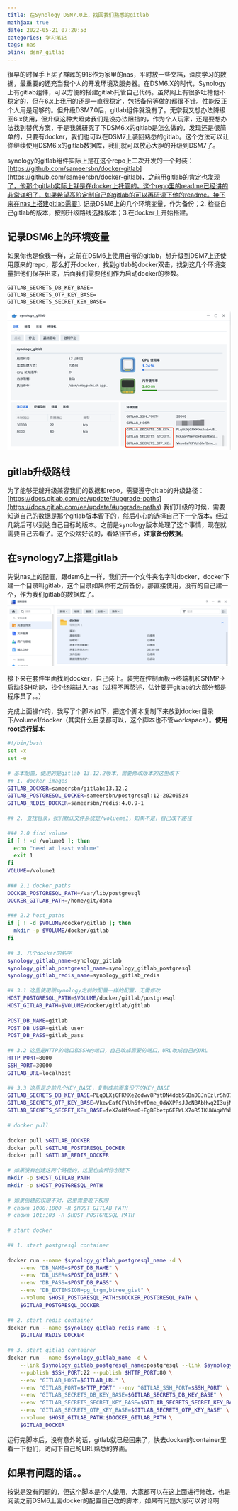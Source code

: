 ```yaml
---
title: 在Synology DSM7.0上，找回我们熟悉的gitlab
mathjax: true
date: 2022-05-21 07:20:53
categories: 学习笔记
tags: nas
plink: dsm7_gitlab
---
```


很早的时候手上买了群晖的918作为家里的nas，平时放一些文档，深度学习的数据，最重要的还充当我个人的开发环境及服务器。在DSM6.X的时代，Synology上有gitlab组件，可以方便的搭建gitlab托管自己代码。虽然网上有很多吐槽他不稳定的，但在6.x上我用的还是一直很稳定，包括备份等做的都很不错。性能反正个人用是足够的。但升级DSM7.0后，gitlab组件就没有了。无奈我又想办法降级回6.x使用，但升级这种大趋势我们是没办法阻挡的，作为个人玩家，还是要想办法找到替代方案，于是我就研究了下DSM6.x的gitlab是怎么做的，发现还是很简单的，只要有docker，我们也可以在DSM7上装回熟悉的gitlab。这个方法可以让你继续使用DSM6.x的gitlab数据库，我们就可以放心大胆的升级到DSM7了。

synology的gitlab组件实际上是在这个repo上二次开发的一个封装：[https://github.com/sameersbn/docker-gitlab](https://github.com/sameersbn/docker-gitlab)，之前用gitlab的肯定也发现了，他那个gitlab实际上就是在docker上托管的。这个repo里的readme已经讲的非常详细了，如果希望高阶定制自己的gitlab的可以再研读下他的readme。接下来在nas上搭建gitlab需要1. 记录DSM6上的几个环境变量，作为备份；2. 检查自己gitlab的版本，按照升级路线选择版本；3.在docker上开始搭建。

## 记录DSM6上的环境变量

如果你也是像我一样，之前在DSM6上使用自带的gitlab，想升级到DSM7上还使用原来的repo，那么打开docker，找到gitlab的docker双击，找到这几个环境变量把他们保存出来，后面我们需要他们作为启动docker的参数。

```
GITLAB_SECRETS_DB_KEY_BASE=
GITLAB_SECRETS_OTP_KEY_BASE=
GITLAB_SECRETS_SECRET_KEY_BASE=
```

![](/images/posts/synology_gitlab_bk.png)

## gitlab升级路线

为了能够无缝升级兼容我们的数据和repo，需要遵守gitlab的升级路径：[https://docs.gitlab.com/ee/update/#upgrade-paths](https://docs.gitlab.com/ee/update/#upgrade-paths) 我们升级的时候，需要知道自己的数据是那个gitlab版本留下的，然后小心的选择自己下一个版本，经过几跳后可以到达自己目标的版本。之前是synology版本处理了这个事情，现在就需要自己去看了。这个没啥好说的，看路径节点，**注意备份数据**。

## 在synology7上搭建gitlab

先说nas上的配置，跟dsm6上一样，我们开一个文件夹名字叫docker，docker下建一个目录叫gitlab，这个目录如果你有之前备份，那直接使用，没有的自己建一个，作为我们gitlab的数据库了。![](/images/posts/synology_docker_dir.png)

接下来在套件里面找到docker，自己装上。装完在控制面板->终端机和SNMP->启动SSH功能，找个终端进入nas（过程不再赘述，估计要开gitlab的大部分都是程序员了。。）

完成上面操作的，我写了个脚本如下，把这个脚本复制下来放到docker目录下/volume1/docker（其实什么目录都可以，这个脚本也不管workspace）。**使用root运行脚本**

```bash
#!/bin/bash
set -x
set -e

# 基本配置，使用的是gitlab 13.12.2版本，需要修改版本的这里改下
## 1. docker images
GITLAB_DOCKER=sameersbn/gitlab:13.12.2
GITLAB_POSTGRESQL_DOCKER=sameersbn/postgresql:12-20200524
GITLAB_REDIS_DOCKER=sameersbn/redis:4.0.9-1

## 2. 查找目录，我们默认文件系统是/volueme1，如果不是，自己改下路径

### 2.0 find volume
if [ ! -d /volume1 ]; then
  echo "need at least volume"
  exit 1
fi
VOLUME=/volume1

### 2.1 docker_paths
DOCKER_POSTGRESQL_PATH=/var/lib/postgresql
DOCKER_GITLAB_PATH=/home/git/data

### 2.2 host_paths
if [ ! -d $VOLUME/docker/gitlab ]; then
  mkdir -p $VOLUME/docker/gitlab
fi

## 3. 几个docker的名字
synology_gitlab_name=synology_gitlab
synology_gitlab_postgresql_name=synology_gitlab_postgresql
synology_gitlab_redis_name=synology_gitlab_redis

## 3.1 这里使用跟synology之前的配置一样的配置，无需修改
HOST_POSTGRESQL_PATH=$VOLUME/docker/gitlab/postgresql
HOST_GITLAB_PATH=$VOLUME/docker/gitlab/gitlab

POST_DB_NAME=gitlab
POST_DB_USER=gitlab_user
POST_DB_PASS=gitlab_pass

## 3.2 这里是HTTP的端口和SSH的端口，自己改成需要的端口，URL改成自己的URL
HTTP_PORT=8000
SSH_PORT=30000
GITLAB_URL=localhost

## 3.3 这里是之前几个KEY_BASE，复制成前面备份下的KEY_BASE
GITLAB_SECRETS_DB_KEY_BASE=PLqOLXjGFKMXe2odwv8PstDN4dob5GBnDOJnEzlrShO7wE7gcNTy4traV_dqY+X7
GITLAB_SECRETS_OTP_KEY_BASE=VkewEafCFYUh6fvfDme_OdWXPPsJJcNBAbHwq2I3ujMVPlvs066TaPVob00eR14r
GITLAB_SECRETS_SECRET_KEY_BASE=feXZoHf9em0+EgBEbetpGEFWLX7oR5IKUWAqWYWhPLWB300kWkac9uKBzsdhI4U8

# docker pull

docker pull $GITLAB_DOCKER
docker pull $GITLAB_POSTGRESQL_DOCKER
docker pull $GITLAB_REDIS_DOCKER

# 如果没有创建这两个路径的，这里也会帮你创建下
mkdir -p $HOST_GITLAB_PATH
mkdir -p $HOST_POSTGRESQL_PATH

# 如果创建的权限不对，这里需要改下权限
# chown 1000:1000 -R $HOST_GITLAB_PATH
# chown 101:103 -R $HOST_POSTGRESQL_PATH

# start docker 

## 1. start postgresql container

docker run --name $synology_gitlab_postgresql_name -d \
    --env "DB_NAME=$POST_DB_NAME" \
    --env "DB_USER=$POST_DB_USER" \
    --env "DB_PASS=$POST_DB_PASS" \
    --env "DB_EXTENSION=pg_trgm,btree_gist" \
    --volume $HOST_POSTGRESQL_PATH:$DOCKER_POSTGRESQL_PATH \
    $GITLAB_POSTGRESQL_DOCKER

## 2. start redis container
docker run --name $synology_gitlab_redis_name -d \
    $GITLAB_REDIS_DOCKER

## 3. start gitlab container
docker run --name $synology_gitlab_name -d \
    --link $synology_gitlab_postgresql_name:postgresql --link $synology_gitlab_redis_name:redisio \
    --publish $SSH_PORT:22 --publish $HTTP_PORT:80 \
    --env "GITLAB_HOST=$GITLAB_URL" \
    --env "GITLAB_PORT=$HTTP_PORT" --env "GITLAB_SSH_PORT=$SSH_PORT" \
    --env "GITLAB_SECRETS_DB_KEY_BASE=$GITLAB_SECRETS_DB_KEY_BASE" \
    --env "GITLAB_SECRETS_SECRET_KEY_BASE=$GITLAB_SECRETS_SECRET_KEY_BASE" \
    --env "GITLAB_SECRETS_OTP_KEY_BASE=$GITLAB_SECRETS_OTP_KEY_BASE" \
    --volume $HOST_GITLAB_PATH:$DOCKER_GITLAB_PATH \
    $GITLAB_DOCKER
```



运行完脚本后，没有意外的话，gitlab就已经回来了，快去docker的container里看一下他们，访问下自己的URL熟悉的界面。

## 如果有问题的话。。

按说是没有问题的，但这个脚本是个人使用，大家都可以在这上面进行修改，也是阅读之前DSM6上面docker的配置自己改的脚本，如果有问题大家可以讨论啊